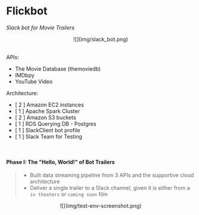 # Flickbot
 <i>Slack bot for Movie Trailers</i>

 <center>![](img/slack_bot.png)</center>

<br>

 APIs:

 * The Movie Database (themoviedb)
 * IMDbpy
 * YouTube Video


 Architecture:
  * [ 2 ] Amazon EC2 instances
  * [ 1 ] Apache Spark Cluster
  * [ 2 ] Amazon S3 buckets
  * [ 1 ] RDS Querying DB - Postgres
  * [ 1 ] SlackClient bot profile
  * [ 1 ] Slack Team for Testing

<br>

#### Phase I: The "Hello, World!" of Bot Trailers

>* Built data streaming pipeline from 3 APIs and the supportive cloud architecture
>* Deliver a single trailer to a Slack channel, given it is either from a `in theaters` or `coming soon` film

  <center>![](img/test-env-screenshot.png)</center>
